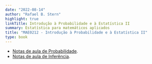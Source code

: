 ```yaml
---
date: "2022-08-14"
author: "Rafael B. Stern"
highlight: true
linkTitle: Introdução à Probabilidade e à Estatística II
summary: Estatística para matemáticos aplicados
title: "MAE0212 - Introdução à Probabilidade e à Estatística II"
type: book
---
```


- [Notas de aula de Probabilidade](https://www.overleaf.com/read/fjdsbxwydcnf).
- [Notas de aula de Inferência](https://www.overleaf.com/read/ndcxvbjgvkbx).

